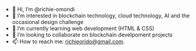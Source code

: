 - 👋 Hi, I’m @richie-omondi
- 👀 I’m interested in blockchain technology, cloud technology, AI and the occasional design challenge
- 🌱 I’m currently learning web development (HTML & CSS)
- 💞️ I’m looking to collaborate on blockchain develpoment projects
- 📫 How to reach me: richieorido@gmail.com.

<!---
richie-omondi/richie-omondi is a ✨ special ✨ repository because its `README.md` (this file) appears on your GitHub profile.
You can click the Preview link to take a look at your changes.
--->
